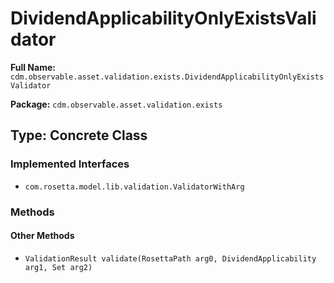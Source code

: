 # DividendApplicabilityOnlyExistsValidator

**Full Name:** `cdm.observable.asset.validation.exists.DividendApplicabilityOnlyExistsValidator`

**Package:** `cdm.observable.asset.validation.exists`

## Type: Concrete Class

### Implemented Interfaces

- `com.rosetta.model.lib.validation.ValidatorWithArg`

### Methods

#### Other Methods

- `ValidationResult validate(RosettaPath arg0, DividendApplicability arg1, Set arg2)`


